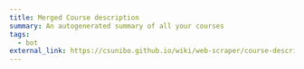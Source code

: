 ```yaml
---
title: Merged Course description
summary: An autogenerated summary of all your courses
tags:
  - bot
external_link: https://csunibo.github.io/wiki/web-scraper/course-description-merged/
---
```

